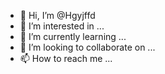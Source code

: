 








- 👋 Hi, I’m @Hgyjffd
- 👀 I’m interested in ...
- 🌱 I’m currently learning ...
- 💞️ I’m looking to collaborate on ...
- 📫 How to reach me ...

<!---
Hgyjffd/Hgyjffd is a ✨ special ✨ repository because its `README.md` (this file) appears on your GitHub profile.
You can click the Preview link to take a look at your changes.
--->
